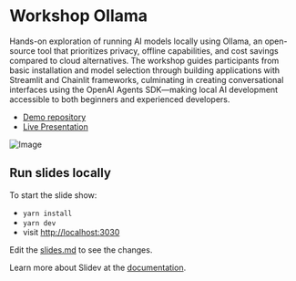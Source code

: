 # Workshop Ollama

Hands-on exploration of running AI models locally using Ollama, an open-source tool that prioritizes privacy, offline capabilities, and cost savings compared to cloud alternatives. The workshop guides participants from basic installation and model selection through building applications with Streamlit and Chainlit frameworks, culminating in creating conversational interfaces using the OpenAI Agents SDK—making local AI development accessible to both beginners and experienced developers.

* [Demo repository](https://github.com/EmaSuriano/chainlit-ollama-demo)
* [Live Presentation](https://emasuriano.github.io/workshop-ollama)

![Image](https://github.com/user-attachments/assets/39277aae-7b3d-41c1-853c-0f174e75342f)

## Run slides locally

To start the slide show:

- `yarn install`
- `yarn dev`
- visit <http://localhost:3030>

Edit the [slides.md](./slides.md) to see the changes.

Learn more about Slidev at the [documentation](https://sli.dev/).
